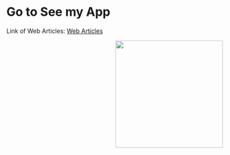 
<h1>Go to See my App</h1>
<p fontsize=20px >Link of Web Articles: <a href="http://www.articulosweb.somee.com/" target="_blank">  Web Articles </a> </p>

<picture><img align="right" src = "https://media3.giphy.com/media/v1.Y2lkPTc5MGI3NjExZW42b3pudndxc3N4dzVjMzB2em9qejUybzcwZ2ZybDc2dm43NmM4eSZlcD12MV9pbnRlcm5hbF9naWZfYnlfaWQmY3Q9Zw/ZgTR3UQ9XAWDvqy9jv/giphy.gif" width = 250px></picture>

